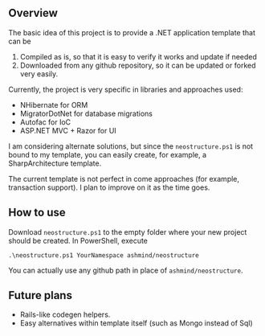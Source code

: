 Overview
--------

The basic idea of this project is to provide a .NET application template that can be  
1. Compiled as is, so that it is easy to verify it works and update if needed  
2. Downloaded from any github repository, so it can be updated or forked very easily.

Currently, the project is very specific in libraries and approaches used:  
* NHibernate for ORM  
* MigratorDotNet for database migrations  
* Autofac for IoC  
* ASP.NET MVC + Razor for UI  

I am considering alternate solutions, but since the `neostructure.ps1` is not bound to
my template, you can easily create, for example, a SharpArchitecture template.

The current template is not perfect in come approaches (for example, transaction support).
I plan to improve on it as the time goes.

How to use 
----------

Download `neostructure.ps1` to the empty folder where your new project should be created.
In PowerShell, execute

    .\neostructure.ps1 YourNamespace ashmind/neostructure
    
You can actually use any github path in place of `ashmind/neostructure`.

Future plans
------------

* Rails-like codegen helpers.
* Easy alternatives within template itself (such as Mongo instead of Sql)